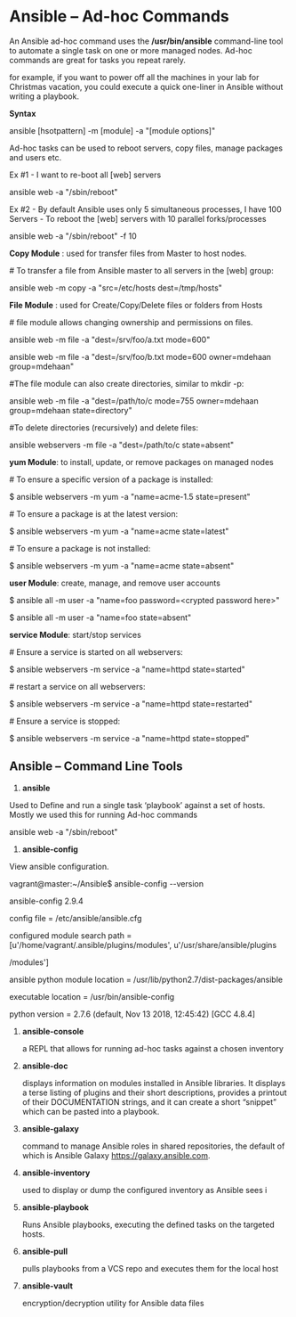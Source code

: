 Ansible – Ad-hoc Commands
=========================

An Ansible ad-hoc command uses the **/usr/bin/ansible** command-line tool to
automate a single task on one or more managed nodes. Ad-hoc commands are great
for tasks you repeat rarely.

for example, if you want to power off all the machines in your lab for Christmas
vacation, you could execute a quick one-liner in Ansible without writing a
playbook.

**Syntax**

ansible [hsotpattern] -m [module] -a "[module options]"

Ad-hoc tasks can be used to reboot servers, copy files, manage packages and
users etc.

Ex \#1 - I want to re-boot all [web] servers

ansible web -a "/sbin/reboot"

Ex \#2 - By default Ansible uses only 5 simultaneous processes, I have 100
Servers - To reboot the [web] servers with 10 parallel forks/processes

ansible web -a "/sbin/reboot" -f 10

**Copy Module** : used for transfer files from Master to host nodes.

\# To transfer a file from Ansible master to all servers in the [web] group:

ansible web -m copy -a "src=/etc/hosts dest=/tmp/hosts"

**File Module** : used for Create/Copy/Delete files or folders from Hosts

\# file module allows changing ownership and permissions on files.

ansible web -m file -a "dest=/srv/foo/a.txt mode=600"

ansible web -m file -a "dest=/srv/foo/b.txt mode=600 owner=mdehaan
group=mdehaan"

\#The file module can also create directories, similar to mkdir -p:

ansible web -m file -a "dest=/path/to/c mode=755 owner=mdehaan group=mdehaan
state=directory"

\#To delete directories (recursively) and delete files:

ansible webservers -m file -a "dest=/path/to/c state=absent"

**yum Module**: to install, update, or remove packages on managed nodes

\# To ensure a specific version of a package is installed:

\$ ansible webservers -m yum -a "name=acme-1.5 state=present"

\# To ensure a package is at the latest version:

\$ ansible webservers -m yum -a "name=acme state=latest"

\# To ensure a package is not installed:

\$ ansible webservers -m yum -a "name=acme state=absent"

**user Module**: create, manage, and remove user accounts

\$ ansible all -m user -a "name=foo password=\<crypted password here\>"

\$ ansible all -m user -a "name=foo state=absent"

**service Module**: start/stop services

\# Ensure a service is started on all webservers:

\$ ansible webservers -m service -a "name=httpd state=started"

\# restart a service on all webservers:

\$ ansible webservers -m service -a "name=httpd state=restarted"

\# Ensure a service is stopped:

\$ ansible webservers -m service -a "name=httpd state=stopped"

Ansible – Command Line Tools
----------------------------

1.  **ansible**

Used to Define and run a single task ‘playbook’ against a set of hosts. Mostly
we used this for running Ad-hoc commands

ansible web -a "/sbin/reboot"

1.  **ansible-config**

View ansible configuration.

vagrant\@master:\~/Ansible\$ ansible-config --version

ansible-config 2.9.4

config file = /etc/ansible/ansible.cfg

configured module search path = [u'/home/vagrant/.ansible/plugins/modules',
u'/usr/share/ansible/plugins

/modules']

ansible python module location = /usr/lib/python2.7/dist-packages/ansible

executable location = /usr/bin/ansible-config

python version = 2.7.6 (default, Nov 13 2018, 12:45:42) [GCC 4.8.4]

1.  **ansible-console**

    a REPL that allows for running ad-hoc tasks against a chosen inventory

2.  **ansible-doc**

    displays information on modules installed in Ansible libraries. It displays
    a terse listing of plugins and their short descriptions, provides a printout
    of their DOCUMENTATION strings, and it can create a short “snippet” which
    can be pasted into a playbook.

3.  **ansible-galaxy**

    command to manage Ansible roles in shared repositories, the default of which
    is Ansible Galaxy https://galaxy.ansible.com.

4.  **ansible-inventory**

    used to display or dump the configured inventory as Ansible sees i

5.  **ansible-playbook**

    Runs Ansible playbooks, executing the defined tasks on the targeted hosts.

6.  **ansible-pull**

    pulls playbooks from a VCS repo and executes them for the local host

7.  **ansible-vault**

    encryption/decryption utility for Ansible data files
